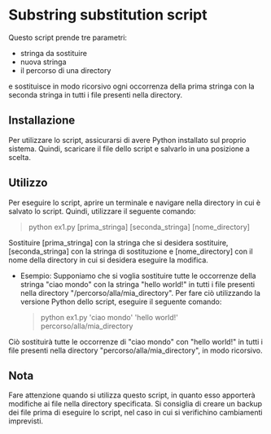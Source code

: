 # Substring substitution script

Questo script prende tre parametri:

- stringa da sostituire
- nuova stringa
- il percorso di una directory

e sostituisce in modo ricorsivo ogni occorrenza della prima stringa con la seconda stringa in tutti i file presenti nella directory.

## Installazione
Per utilizzare lo script, assicurarsi di avere Python installato sul proprio sistema. Quindi, scaricare il file dello script e salvarlo in una posizione a scelta.

## Utilizzo
Per eseguire lo script, aprire un terminale e navigare nella directory in cui è salvato lo script. Quindi, utilizzare il seguente comando:

> python ex1.py [prima_stringa] [seconda_stringa] [nome_directory]

Sostituire [prima_stringa] con la stringa che si desidera sostituire, [seconda_stringa] con la stringa di sostituzione e [nome_directory] con il nome della directory in cui si desidera eseguire la modifica.

- Esempio:
    Supponiamo che si voglia sostituire tutte le occorrenze della stringa "ciao mondo" con la stringa "hello world!" in tutti i file presenti nella directory "/percorso/alla/mia_directory". Per fare ciò utilizzando la versione Python dello script, eseguire il seguente comando:

    > python ex1.py 'ciao mondo' 'hello world!' percorso/alla/mia_directory

Ciò sostituirà tutte le occorrenze di "ciao mondo" con "hello world!" in tutti i file presenti nella directory "percorso/alla/mia_directory", in modo ricorsivo.

## Nota
Fare attenzione quando si utilizza questo script, in quanto esso apporterà modifiche ai file nella directory specificata. Si consiglia di creare un backup dei file prima di eseguire lo script, nel caso in cui si verifichino cambiamenti imprevisti.